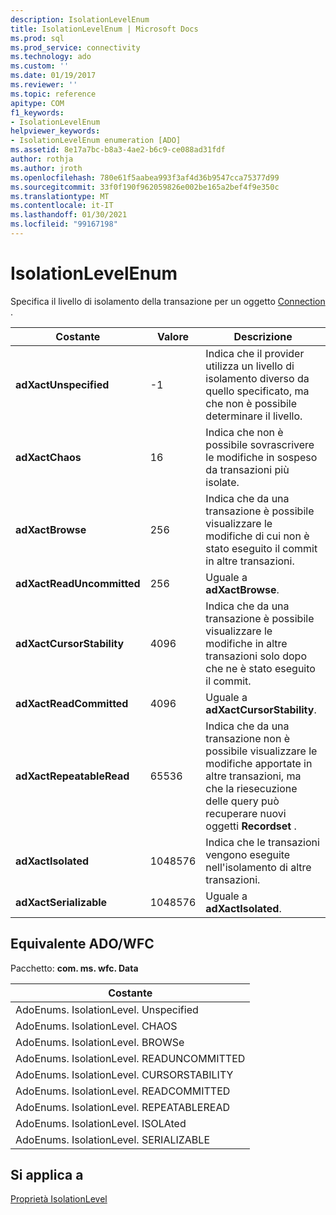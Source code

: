 ```yaml
---
description: IsolationLevelEnum
title: IsolationLevelEnum | Microsoft Docs
ms.prod: sql
ms.prod_service: connectivity
ms.technology: ado
ms.custom: ''
ms.date: 01/19/2017
ms.reviewer: ''
ms.topic: reference
apitype: COM
f1_keywords:
- IsolationLevelEnum
helpviewer_keywords:
- IsolationLevelEnum enumeration [ADO]
ms.assetid: 8e17a7bc-b8a3-4ae2-b6c9-ce088ad31fdf
author: rothja
ms.author: jroth
ms.openlocfilehash: 780e61f5aabea993f3af4d36b9547cca75377d99
ms.sourcegitcommit: 33f0f190f962059826e002be165a2bef4f9e350c
ms.translationtype: MT
ms.contentlocale: it-IT
ms.lasthandoff: 01/30/2021
ms.locfileid: "99167198"
---
```

# <a name="isolationlevelenum"></a>IsolationLevelEnum
Specifica il livello di isolamento della transazione per un oggetto [Connection](./connection-object-ado.md) .  
  
|Costante|Valore|Descrizione|  
|--------------|-----------|-----------------|  
|**adXactUnspecified**|-1|Indica che il provider utilizza un livello di isolamento diverso da quello specificato, ma che non è possibile determinare il livello.|  
|**adXactChaos**|16|Indica che non è possibile sovrascrivere le modifiche in sospeso da transazioni più isolate.|  
|**adXactBrowse**|256|Indica che da una transazione è possibile visualizzare le modifiche di cui non è stato eseguito il commit in altre transazioni.|  
|**adXactReadUncommitted**|256|Uguale a **adXactBrowse**.|  
|**adXactCursorStability**|4096|Indica che da una transazione è possibile visualizzare le modifiche in altre transazioni solo dopo che ne è stato eseguito il commit.|  
|**adXactReadCommitted**|4096|Uguale a **adXactCursorStability**.|  
|**adXactRepeatableRead**|65536|Indica che da una transazione non è possibile visualizzare le modifiche apportate in altre transazioni, ma che la riesecuzione delle query può recuperare nuovi oggetti **Recordset** .|  
|**adXactIsolated**|1048576|Indica che le transazioni vengono eseguite nell'isolamento di altre transazioni.|  
|**adXactSerializable**|1048576|Uguale a **adXactIsolated**.|  
  
## <a name="adowfc-equivalent"></a>Equivalente ADO/WFC  
 Pacchetto: **com. ms. wfc. Data**  
  
|Costante|  
|--------------|  
|AdoEnums. IsolationLevel. Unspecified|  
|AdoEnums. IsolationLevel. CHAOS|  
|AdoEnums. IsolationLevel. BROWSe|  
|AdoEnums. IsolationLevel. READUNCOMMITTED|  
|AdoEnums. IsolationLevel. CURSORSTABILITY|  
|AdoEnums. IsolationLevel. READCOMMITTED|  
|AdoEnums. IsolationLevel. REPEATABLEREAD|  
|AdoEnums. IsolationLevel. ISOLAted|  
|AdoEnums. IsolationLevel. SERIALIZABLE|  
  
## <a name="applies-to"></a>Si applica a  
 [Proprietà IsolationLevel](./isolationlevel-property.md)